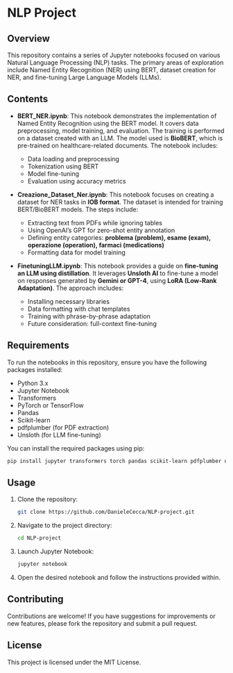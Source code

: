 # NLP Project

## Overview

This repository contains a series of Jupyter notebooks focused on various Natural Language Processing (NLP) tasks. The primary areas of exploration include Named Entity Recognition (NER) using BERT, dataset creation for NER, and fine-tuning Large Language Models (LLMs).

## Contents

- **BERT_NER.ipynb**: This notebook demonstrates the implementation of Named Entity Recognition using the BERT model. It covers data preprocessing, model training, and evaluation. The training is performed on a dataset created with an LLM. The model used is **BioBERT**, which is pre-trained on healthcare-related documents. The notebook includes:
  - Data loading and preprocessing
  - Tokenization using BERT
  - Model fine-tuning
  - Evaluation using accuracy metrics

- **Creazione_Dataset_Ner.ipynb**: This notebook focuses on creating a dataset for NER tasks in **IOB format**. The dataset is intended for training BERT/BioBERT models. The steps include:
  - Extracting text from PDFs while ignoring tables
  - Using OpenAI’s GPT for zero-shot entity annotation
  - Defining entity categories: **problema (problem), esame (exam), operazione (operation), farmaci (medications)**
  - Formatting data for model training

- **FinetuningLLM.ipynb**: This notebook provides a guide on **fine-tuning an LLM using distillation**. It leverages **Unsloth AI** to fine-tune a model on responses generated by **Gemini or GPT-4**, using **LoRA (Low-Rank Adaptation)**. The approach includes:
  - Installing necessary libraries
  - Data formatting with chat templates
  - Training with phrase-by-phrase adaptation
  - Future consideration: full-context fine-tuning

## Requirements

To run the notebooks in this repository, ensure you have the following packages installed:

- Python 3.x
- Jupyter Notebook
- Transformers
- PyTorch or TensorFlow
- Pandas
- Scikit-learn
- pdfplumber (for PDF extraction)
- Unsloth (for LLM fine-tuning)

You can install the required packages using pip:

```bash
pip install jupyter transformers torch pandas scikit-learn pdfplumber unsloth
```

## Usage

1. Clone the repository:

   ```bash
   git clone https://github.com/DanieleCecca/NLP-project.git
   ```

2. Navigate to the project directory:

   ```bash
   cd NLP-project
   ```

3. Launch Jupyter Notebook:

   ```bash
   jupyter notebook
   ```

4. Open the desired notebook and follow the instructions provided within.

## Contributing

Contributions are welcome! If you have suggestions for improvements or new features, please fork the repository and submit a pull request.

## License

This project is licensed under the MIT License.


